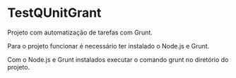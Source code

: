TestQUnitGrant
==============

Projeto com automatização de tarefas com Grunt.

Para o projeto funcionar é necessário ter instalado o Node.js e Grunt.

Com o Node.js e Grunt instalados executar o comando grunt no diretório do projeto.

